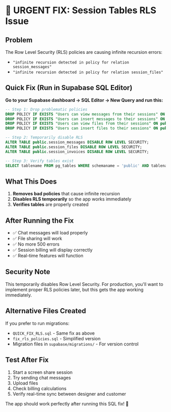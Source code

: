 # 🚨 URGENT FIX: Session Tables RLS Issue

## Problem
The Row Level Security (RLS) policies are causing infinite recursion errors:
- `"infinite recursion detected in policy for relation session_messages"`
- `"infinite recursion detected in policy for relation session_files"`

## Quick Fix (Run in Supabase SQL Editor)

**Go to your Supabase dashboard → SQL Editor → New Query and run this:**

```sql
-- Step 1: Drop problematic policies
DROP POLICY IF EXISTS "Users can view messages from their sessions" ON public.session_messages;
DROP POLICY IF EXISTS "Users can insert messages to their sessions" ON public.session_messages;
DROP POLICY IF EXISTS "Users can view files from their sessions" ON public.session_files;
DROP POLICY IF EXISTS "Users can insert files to their sessions" ON public.session_files;

-- Step 2: Temporarily disable RLS
ALTER TABLE public.session_messages DISABLE ROW LEVEL SECURITY;
ALTER TABLE public.session_files DISABLE ROW LEVEL SECURITY;
ALTER TABLE public.session_invoices DISABLE ROW LEVEL SECURITY;

-- Step 3: Verify tables exist
SELECT tablename FROM pg_tables WHERE schemaname = 'public' AND tablename LIKE 'session_%';
```

## What This Does
1. **Removes bad policies** that cause infinite recursion
2. **Disables RLS temporarily** so the app works immediately
3. **Verifies tables** are properly created

## After Running the Fix
- ✅ Chat messages will load properly
- ✅ File sharing will work
- ✅ No more 500 errors
- ✅ Session billing will display correctly
- ✅ Real-time features will function

## Security Note
This temporarily disables Row Level Security. For production, you'll want to implement proper RLS policies later, but this gets the app working immediately.

## Alternative Files Created
If you prefer to run migrations:
- `QUICK_FIX_RLS.sql` - Same fix as above
- `fix_rls_policies.sql` - Simplified version
- Migration files in `supabase/migrations/` - For version control

## Test After Fix
1. Start a screen share session
2. Try sending chat messages
3. Upload files
4. Check billing calculations
5. Verify real-time sync between designer and customer

The app should work perfectly after running this SQL fix! 🎉

